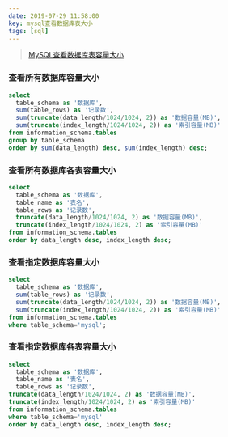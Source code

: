 ```yaml
---
date: 2019-07-29 11:58:00
key: mysql查看数据库表大小
tags: [sql]
---
```


> [MySQL查看数据库表容量大小](https://blog.csdn.net/fdipzone/article/details/80144166)


### 查看所有数据库容量大小

```sql
select 
  table_schema as '数据库',
  sum(table_rows) as '记录数',
  sum(truncate(data_length/1024/1024, 2)) as '数据容量(MB)',
  sum(truncate(index_length/1024/1024, 2)) as '索引容量(MB)'
from information_schema.tables
group by table_schema
order by sum(data_length) desc, sum(index_length) desc;
```

### 查看所有数据库各表容量大小

```sql
select 
  table_schema as '数据库',
  table_name as '表名',
  table_rows as '记录数',
  truncate(data_length/1024/1024, 2) as '数据容量(MB)',
  truncate(index_length/1024/1024, 2) as '索引容量(MB)'
from information_schema.tables
order by data_length desc, index_length desc;
```

### 查看指定数据库容量大小

```sql
select 
  table_schema as '数据库',
  sum(table_rows) as '记录数',
  sum(truncate(data_length/1024/1024, 2)) as '数据容量(MB)',
  sum(truncate(index_length/1024/1024, 2)) as '索引容量(MB)'
from information_schema.tables
where table_schema='mysql';
```

### 查看指定数据库各表容量大小

```sql
select 
  table_schema as '数据库',
  table_name as '表名',
  table_rows as '记录数',
truncate(data_length/1024/1024, 2) as '数据容量(MB)',
truncate(index_length/1024/1024, 2) as '索引容量(MB)'
from information_schema.tables
where table_schema='mysql'
order by data_length desc, index_length desc;
```